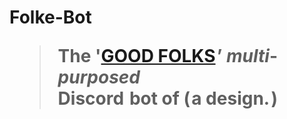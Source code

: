 # Folke-Bot <br><blockquote>The   '[GOOD FOLKS](http://discord.gg/vxpm8EX) ’   *multi*-*purposed* <br>Discord    bot   of   ( a   design. )</blockquote>
